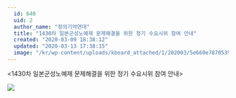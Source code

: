 ```yaml
---
  id: 640
  uid: 2
  author_name: "정의기억연대"
  title: "1430차 일본군성노예제 문제해결을 위한 정기 수요시위 참여 안내"
  created: "2020-03-09 18:38:12"
  updated: "2020-03-13 17:38:15"
  image: "/kr/wp-content/uploads/kboard_attached/1/202003/5e660e78705395875928.jpg"
---
```

<1430차 일본군성노예제 문제해결을 위한 정기 수요시위 참여 안내>

 ![](/kr/wp-content/uploads/kboard_attached/1/202003/5e660e78705395875928.jpg)